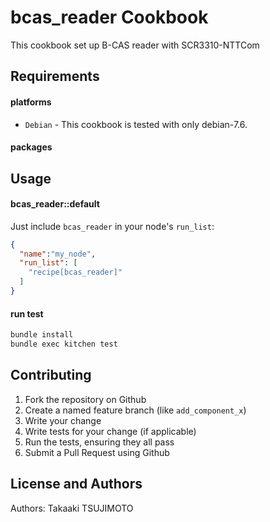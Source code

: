 bcas_reader Cookbook
====================
This cookbook set up B-CAS reader with SCR3310-NTTCom

Requirements
------------

#### platforms
- `Debian` - This cookbook is tested with only debian-7.6.

#### packages

Usage
-----
#### bcas_reader::default
Just include `bcas_reader` in your node's `run_list`:

```json
{
  "name":"my_node",
  "run_list": [
    "recipe[bcas_reader]"
  ]
}
```

#### run test

```bash
bundle install
bundle exec kitchen test
```

Contributing
------------
1. Fork the repository on Github
2. Create a named feature branch (like `add_component_x`)
3. Write your change
4. Write tests for your change (if applicable)
5. Run the tests, ensuring they all pass
6. Submit a Pull Request using Github

License and Authors
-------------------
Authors: Takaaki TSUJIMOTO

